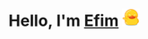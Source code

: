 <h1 align="center">
     Hello, I'm <a href="https://github.com/Efimj">Efim</a> <img src="./assets/hi.gif" height="32"/>
</h1>

<!--
### Hi there 👋
**Efimj/Efimj** is a ✨ _special_ ✨ repository because its `README.md` (this file) appears on your GitHub profile.

Here are some ideas to get you started:

- 🔭 I’m currently working on ...
- 🌱 I’m currently learning ...
- 👯 I’m looking to collaborate on ...
- 🤔 I’m looking for help with ...
- 💬 Ask me about ...
- 📫 How to reach me: ...
- 😄 Pronouns: ...
- ⚡ Fun fact: ...
-->
